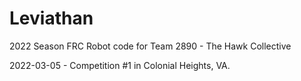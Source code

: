 # Leviathan
2022 Season FRC Robot code for Team 2890 - The Hawk Collective

2022-03-05 - Competition #1 in Colonial Heights, VA.
